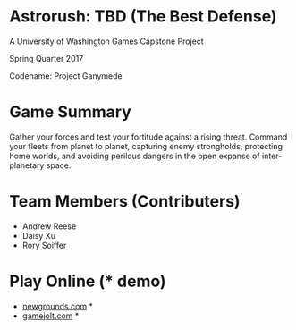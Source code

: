 # Astrorush: TBD (The Best Defense)
A University of Washington Games Capstone Project

Spring Quarter 2017

Codename: Project Ganymede

# Game Summary
Gather your forces and test your fortitude against a rising threat.  Command your fleets from planet to planet, capturing enemy strongholds, protecting home worlds, and avoiding perilous dangers in the open expanse of inter-planetary space.

# Team Members (Contributers)
* Andrew Reese
* Daisy Xu
* Rory Soiffer

# Play Online (* demo)
* [newgrounds.com](http://www.newgrounds.com/portal/view/693430 "AstroRush") *
* [gamejolt.com](http://gamejolt.com/games/astrorush/258084 "AstroRush") *
